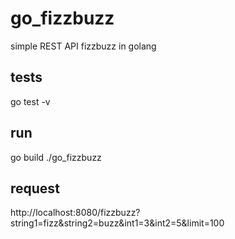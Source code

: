 # go_fizzbuzz
simple REST API fizzbuzz in golang

## tests
go test -v

## run
go build
./go_fizzbuzz

## request
http://localhost:8080/fizzbuzz?string1=fizz&string2=buzz&int1=3&int2=5&limit=100
